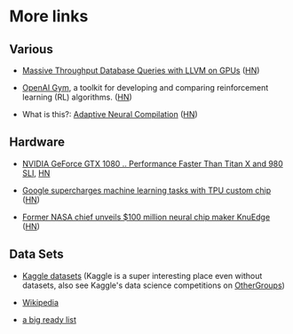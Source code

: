 # More links

## Various

* [Massive Throughput Database Queries with LLVM on GPUs](http://www.mapd.com/blog/2016/04/27/massive-throughput-database-queries-with-llvm-on-gpus/) ([HN](https://news.ycombinator.com/item?id=11654659))

* [OpenAI Gym](https://openai.com/blog/openai-gym-beta/), a toolkit for developing and comparing reinforcement learning (RL) algorithms. ([HN](https://news.ycombinator.com/item?id=11722353))

* What is this?: [Adaptive Neural Compilation](http://www.robots.ox.ac.uk/~rudy/publications/2016-05-21-anc.html) ([HN](https://news.ycombinator.com/item?id=11784959))


## Hardware

* [NVIDIA GeForce GTX 1080 .. Performance Faster Than Titan X and 980 SLI](http://wccftech.com/nvidia-geforce-gtx-1080-launch/), [HN](https://news.ycombinator.com/item?id=11648110)

* [Google supercharges machine learning tasks with TPU custom chip](https://cloudplatform.googleblog.com/2016/05/Google-supercharges-machine-learning-tasks-with-custom-chip.html) ([HN](https://news.ycombinator.com/item?id=11724763))

* [Former NASA chief unveils $100 million neural chip maker KnuEdge](http://venturebeat.com/2016/06/06/former-nasa-chief-unveils-100-million-neural-computing-chip-company-knuedge/) ([HN](https://news.ycombinator.com/item?id=11845698))


## Data Sets

* [Kaggle datasets](https://www.kaggle.com/datasets) (Kaggle is a super interesting place even without datasets, also see Kaggle's data science competitions on [OtherGroups](OtherGroups.md))

* [Wikipedia](https://en.wikipedia.org/wiki/Wikipedia:Database_download#English-language_Wikipedia)

* [a big ready list](https://r-dir.com/reference/datasets.html)

